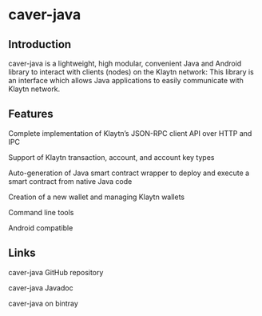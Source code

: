 # caver-java

## Introduction
caver-java is a lightweight, high modular, convenient Java and Android library to interact with clients (nodes) on the Klaytn network: This library is an interface which allows Java applications to easily communicate with Klaytn network.

## Features
Complete implementation of Klaytn’s JSON-RPC client API over HTTP and IPC

Support of Klaytn transaction, account, and account key types

Auto-generation of Java smart contract wrapper to deploy and execute a smart contract from native Java code

Creation of a new wallet and managing Klaytn wallets

Command line tools

Android compatible

## Links
caver-java GitHub repository​

caver-java Javadoc​

caver-java on bintray​
